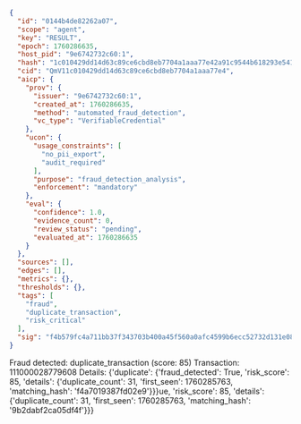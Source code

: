 ```json
{
  "id": "0144b4de82262a07",
  "scope": "agent",
  "key": "RESULT",
  "epoch": 1760286635,
  "host_pid": "9e6742732c60:1",
  "hash": "1c010429dd14d63c89ce6cbd8eb7704a1aaa77e42a91c9544b618293e541a4d4",
  "cid": "QmV11c010429dd14d63c89ce6cbd8eb7704a1aaa77e4",
  "aicp": {
    "prov": {
      "issuer": "9e6742732c60:1",
      "created_at": 1760286635,
      "method": "automated_fraud_detection",
      "vc_type": "VerifiableCredential"
    },
    "ucon": {
      "usage_constraints": [
        "no_pii_export",
        "audit_required"
      ],
      "purpose": "fraud_detection_analysis",
      "enforcement": "mandatory"
    },
    "eval": {
      "confidence": 1.0,
      "evidence_count": 0,
      "review_status": "pending",
      "evaluated_at": 1760286635
    }
  },
  "sources": [],
  "edges": [],
  "metrics": {},
  "thresholds": {},
  "tags": [
    "fraud",
    "duplicate_transaction",
    "risk_critical"
  ],
  "sig": "f4b579fc4a711bb37f343703b400a45f560a0afc4599b6ecc52732d131e08771"
}
```

Fraud detected: duplicate_transaction (score: 85)
Transaction: 111000028779608
Details: {'duplicate': {'fraud_detected': True, 'risk_score': 85, 'details': {'duplicate_count': 31, 'first_seen': 1760285763, 'matching_hash': 'f4a7019387fd02e9'}}}ue, 'risk_score': 85, 'details': {'duplicate_count': 31, 'first_seen': 1760285763, 'matching_hash': '9b2dabf2ca05df4f'}}}